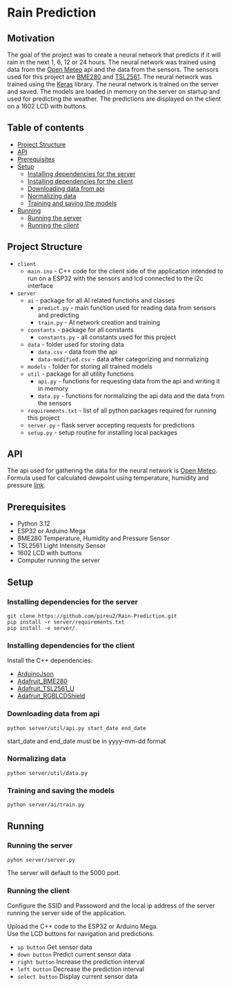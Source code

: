 # Rain Prediction

## Motivation

The goal of the project was to create a neural network that predicts if it will rain in the next 1, 6, 12 or 24 hours. The neural network was trained using data from the [Open Meteo](https://open-meteo.com/) api and the data from the sensors. The sensors used for this project are [BME280](https://www.bosch-sensortec.com/products/environmental-sensors/humidity-sensors-bme280/) and [TSL2561](https://ams.com/tsl2561). The neural network was trained using the [Keras](https://keras.io/) library. The neural network is trained on the server and saved. The models are loaded in memory on the server on startup and used for predicting the weather. The predictions are displayed on the client on a 1602 LCD with buttons.

## Table of contents

- [Project Structure](#project-structure)
- [API](#api)
- [Prerequisites](#prerequisites)
- [Setup](#setup)
  - [Installing dependencies for the server](#installing-dependencies-for-the-server)
  - [Installing dependencies for the client](#installing-dependencies-for-the-client)
  - [Downloading data from api](#downloading-data-from-api)
  - [Normalizing data](#normalizing-data)
  - [Training and saving the models](#training-and-saving-the-models)
- [Running](#running)
  - [Running the server](#running-the-server)
  - [Running the client](#running-the-client)

## Project Structure

- `client`
  - `main.ino` - C++ code for the client side of the application intended to run on a ESP32 with the sensors and lcd connected to the i2c interface
- `server`
  - `ai` - package for all AI related functions and classes
    - `predict.py` - main function used for reading data from sensors and predicting
    - `train.py` - AI network creation and training
  - `constants` - package for all constants
    - `constants.py` - all constants used for this project
  - `data` - folder used for storing data
    - `data.csv` - data from the api
    - `data-modified.csv` - data after categorizing and normalizing
  - `models` - folder for storing all trained models
  - `util` - package for all utility functions
    - `api.py` - functions for requesting data from the api and writing it in memory
    - `data.py` - functions for normalizing the api data and the data from the sensors
  - `requirements.txt` - list of all python packages required for running this project
  - `server.py` - flask server accepting requests for predictions
  - `setup.py` - setup routine for installing local packages

## API

The api used for gathering the data for the neural network is [Open Meteo](https://open-meteo.com/).
</br>
Formula used for calculated dewpoint using temperature, humidity and pressure [link](https://en.wikipedia.org/wiki/Dew_point#Calculating_the_dew_point).

## Prerequisites

- Python 3.12
- ESP32 or Arduino Mega
- BME280 Temperature, Humidity and Pressure Sensor
- TSL2561 Light Intensity Sensor
- 1602 LCD with buttons
- Computer running the server

## Setup

### Installing dependencies for the server

```shell script
git clone https://github.com/pireu2/Rain-Prediction.git
pip install -r server/requirements.txt
pip install -e server/.
```

### Installing dependencies for the client

Install the C++ dependencies:

- [ArduinoJson](https://github.com/bblanchon/ArduinoJson)
- [Adafruit_BME280](https://github.com/adafruit/Adafruit_BME280_Library)
- [Adafruit_TSL2561_U](https://github.com/adafruit/Adafruit_TSL2561)
- [Adafruit_RGBLCDShield](https://github.com/adafruit/Adafruit-RGB-LCD-Shield-Library)

### Downloading data from api

```shell script
python server/util/api.py start_date end_date
```

start_date and end_date must be in yyyy-mm-dd format

### Normalizing data

```shell script
python server/util/data.py
```

### Training and saving the models

```shell script
python server/ai/train.py
```

## Running

### Running the server

```shell script
pyhon server/server.py
```

The server will default to the 5000 port.

### Running the client

Configure the SSID and Passoword and the local ip address of the server running the server side of the application.<br>

Upload the C++ code to the ESP32 or Arduino Mega.<br>
Use the LCD buttons for navigation and predictions.

- `up button` Get sensor data
- `down button` Predict current sensor data
- `right button` Increase the prediction interval
- `left button` Decrease the prediction interval
- `select button` Display current sensor data
